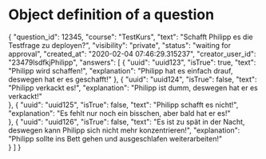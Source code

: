 # Object definition of a question

{
    "question_id": 12345,
    "course": "TestKurs",
    "text": "Schafft Philipp es die Testfrage zu deployen?",
    "visibility": "private",
    "status": "waiting for approval",
    "created_at": "2020-02-04 07:46:29.315237",
    "creator_user_id": "23479lsdfkjPhilipp",
    "answers": [
        {
            "uuid": "uuid123",
            "isTrue": true,
            "text": "Philipp wird schaffen!",
            "explanation": "Philipp hat es einfach drauf, deswegen hat er es geschafft!"
        },
        {
            "uuid": "uuid124",
            "isTrue": false,
            "text": "Philipp verkackt es!",
            "explanation": "Philipp ist dumm, deswegen hat er es verkackt!"            
        },
        {
            "uuid": "uuid125",
            "isTrue": false,
            "text": "Philipp schafft es nicht!",
            "explanation": "Es fehlt nur noch ein bisschen, aber bald hat er es!"            
        },
        {
            "uuid": "uuid126",
            "isTrue": false,
            "text": "Es ist zu spät in der Nacht, deswegen kann Philipp sich nicht mehr konzentrieren!",
            "explanation": "Philipp sollte ins Bett gehen und ausgeschlafen weiterarbeiten!"            
        }
    ]
}